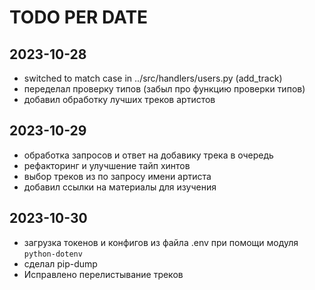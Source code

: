 # TODO PER DATE 

## 2023-10-28

- switched to match case in ../src/handlers/users.py (add_track)
- переделал проверку типов (забыл про функцию проверки типов)
- добавил обработку лучших треков артистов

## 2023-10-29

- обработка запросов и ответ на добавику трека в очередь
- рефакторинг и улучшение тайп хинтов
- выбор треков из по запросу имени артиста
- добавил ссылки на материалы для изучения

## 2023-10-30

- загрузка токенов и конфигов из файла .env при помощи модуля `python-dotenv`
- сделал pip-dump 
- Исправлено перелистывание треков
